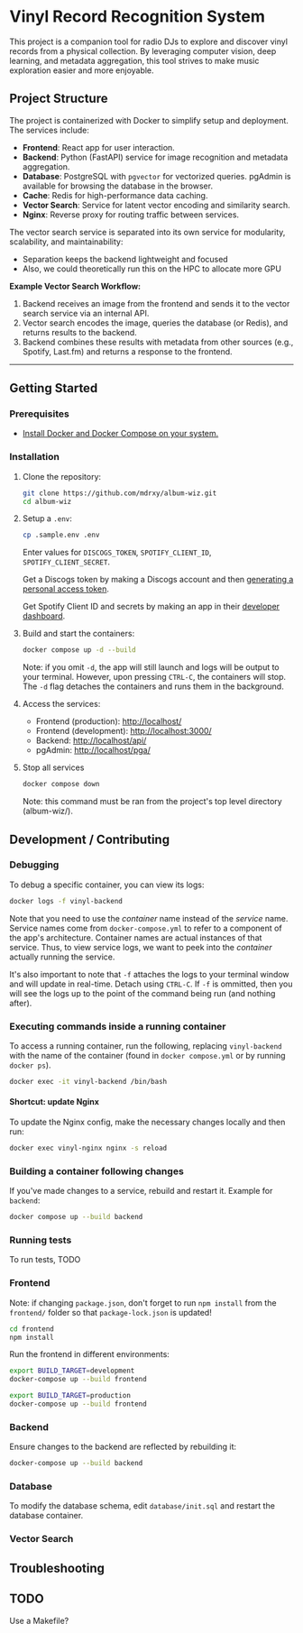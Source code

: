 # Vinyl Record Recognition System

This project is a companion tool for radio DJs to explore and discover vinyl records from a physical collection. By leveraging computer vision, deep learning, and metadata aggregation, this tool strives to make music exploration easier and more enjoyable.

## Project Structure

The project is containerized with Docker to simplify setup and deployment. The services include:

- **Frontend**: React app for user interaction.
- **Backend**: Python (FastAPI) service for image recognition and metadata aggregation.
- **Database**: PostgreSQL with `pgvector` for vectorized queries. pgAdmin is available for browsing the database in the browser.
- **Cache**: Redis for high-performance data caching.
- **Vector Search**: Service for latent vector encoding and similarity search.
- **Nginx**: Reverse proxy for routing traffic between services.

The vector search service is separated into its own service for modularity, scalability, and maintainability:

- Separation keeps the backend lightweight and focused
- Also, we could theoretically run this on the HPC to allocate more GPU

**Example Vector Search Workflow:**

1. Backend receives an image from the frontend and sends it to the vector search service via an internal API.
2. Vector search encodes the image, queries the database (or Redis), and returns results to the backend.
3. Backend combines these results with metadata from other sources (e.g., Spotify, Last.fm) and returns a response to the frontend.

---

## Getting Started

### Prerequisites

- [Install Docker and Docker Compose on your system.](https://docs.docker.com/compose/install/)

### Installation

1. Clone the repository:

   ```bash
   git clone https://github.com/mdrxy/album-wiz.git
   cd album-wiz
   ```

2. Setup a `.env`:

    ```bash
    cp .sample.env .env
    ```

    Enter values for `DISCOGS_TOKEN`, `SPOTIFY_CLIENT_ID`, `SPOTIFY_CLIENT_SECRET`.

    Get a Discogs token by making a Discogs account and then [generating a personal access token](discogs.com/settings/developers).

    Get Spotify Client ID and secrets by making an app in their [developer dashboard](https://developer.spotify.com/).

3. Build and start the containers:

    ```bash
    docker compose up -d --build
    ```

    Note: if you omit `-d`, the app will still launch and logs will be output to your terminal. However, upon pressing `CTRL-C`, the containers will stop. The `-d` flag detaches the containers and runs them in the background.

4. Access the services:
   - Frontend (production): <http://localhost/>
   - Frontend (development): <http://localhost:3000/>
   - Backend: <http://localhost/api/>
   - pgAdmin: <http://localhost/pga/>

5. Stop all services

    ```bash
    docker compose down
    ```

    Note: this command must be ran from the project's top level directory (album-wiz/).

## Development / Contributing

### Debugging

To debug a specific container, you can view its logs:

```bash
docker logs -f vinyl-backend
```

Note that you need to use the *container* name instead of the *service* name. Service names come from `docker-compose.yml` to refer to a component of the app's architecture. Container names are actual instances of that service. Thus, to view service logs, we want to peek into the *container* actually running the service.

It's also important to note that `-f` attaches the logs to your terminal window and will update in real-time. Detach using `CTRL-C`. If `-f` is ommitted, then you will see the logs up to the point of the command being run (and nothing after).

### Executing commands inside a running container

To access a running container, run the following, replacing `vinyl-backend` with the name of the container (found in `docker compose.yml` or by running `docker ps`).

```bash
docker exec -it vinyl-backend /bin/bash
```

#### Shortcut: update Nginx

To update the Nginx config, make the necessary changes locally and then run:

```bash
docker exec vinyl-nginx nginx -s reload
```

### Building a container following changes

If you've made changes to a service, rebuild and restart it. Example for `backend`:

```bash
docker compose up --build backend
```

### Running tests

To run tests,
TODO

### Frontend

Note: if changing `package.json`, don't forget to run `npm install` from the `frontend/` folder so that `package-lock.json` is updated!

```sh
cd frontend
npm install
```

Run the frontend in different environments:

```sh
export BUILD_TARGET=development
docker-compose up --build frontend
```

```sh
export BUILD_TARGET=production
docker-compose up --build frontend
```

### Backend

Ensure changes to the backend are reflected by rebuilding it:

```sh
docker-compose up --build backend
```

### Database

To modify the database schema, edit `database/init.sql` and restart the database container.

### Vector Search

## Troubleshooting

## TODO

Use a Makefile?
